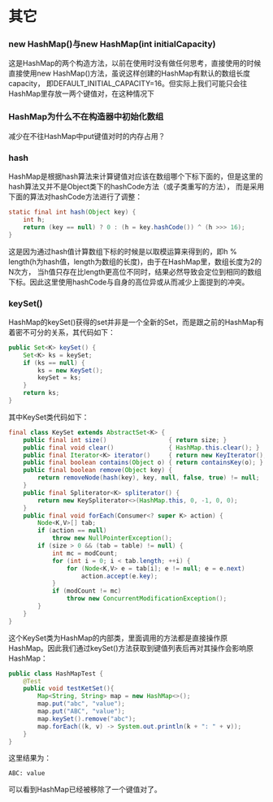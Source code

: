 # 其它
### new HashMap()与new HashMap(int initialCapacity)
这是HashMap的两个构造方法，以前在使用时没有做任何思考，直接使用的时候直接使用new HashMap()方法，虽说这样创建的HashMap有默认的数组长度capacity，
即DEFAULT_INITIAL_CAPACITY=16。但实际上我们可能只会往HashMap里存放一两个键值对，在这种情况下

### HashMap为什么不在构造器中初始化数组
减少在不往HashMap中put键值对时的内存占用？

### hash
HashMap是根据hash算法来计算键值对应该在数组哪个下标下面的，但是这里的hash算法又并不是Object类下的hashCode方法（或子类重写的方法），
而是采用下面的算法对hashCode方法进行了调整：
```java
static final int hash(Object key) {
    int h;
    return (key == null) ? 0 : (h = key.hashCode()) ^ (h >>> 16);
}
```
这是因为通过hash值计算数组下标的时候是以取模运算来得到的，即h % length(h为hash值，length为数组的长度)，由于在HashMap里，数组长度为2的N次方，
当h值只存在比length更高位不同时，结果必然导致会定位到相同的数组下标。因此这里使用hashCode与自身的高位异或从而减少上面提到的冲突。

### keySet()
HashMap的keySet()获得的set并非是一个全新的Set，而是跟之前的HashMap有着密不可分的关系，其代码如下：
```java
public Set<K> keySet() {
    Set<K> ks = keySet;
    if (ks == null) {
        ks = new KeySet();
        keySet = ks;
    }
    return ks;
}
```
其中KeySet类代码如下：
```java
final class KeySet extends AbstractSet<K> {
    public final int size()                 { return size; }
    public final void clear()               { HashMap.this.clear(); }
    public final Iterator<K> iterator()     { return new KeyIterator(); }
    public final boolean contains(Object o) { return containsKey(o); }
    public final boolean remove(Object key) {
        return removeNode(hash(key), key, null, false, true) != null;
    }
    public final Spliterator<K> spliterator() {
        return new KeySpliterator<>(HashMap.this, 0, -1, 0, 0);
    }
    public final void forEach(Consumer<? super K> action) {
        Node<K,V>[] tab;
        if (action == null)
            throw new NullPointerException();
        if (size > 0 && (tab = table) != null) {
            int mc = modCount;
            for (int i = 0; i < tab.length; ++i) {
                for (Node<K,V> e = tab[i]; e != null; e = e.next)
                    action.accept(e.key);
            }
            if (modCount != mc)
                throw new ConcurrentModificationException();
        }
    }
}
```
这个KeySet类为HashMap的内部类，里面调用的方法都是直接操作原HashMap。因此我们通过keySet()方法获取到键值列表后再对其操作会影响原HashMap：
```java
public class HashMapTest {
    @Test
    public void testKetSet(){
        Map<String, String> map = new HashMap<>();
        map.put("abc", "value");
        map.put("ABC", "value");
        map.keySet().remove("abc");
        map.forEach((k, v) -> System.out.println(k + ": " + v));
    }
}
```
这里结果为：
```
ABC: value
```
可以看到HashMap已经被移除了一个键值对了。


